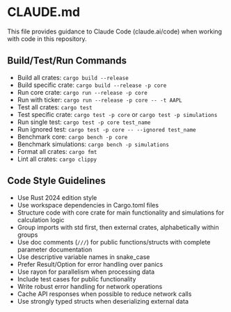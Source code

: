 # CLAUDE.md

This file provides guidance to Claude Code (claude.ai/code) when working with code in this repository.

## Build/Test/Run Commands

- Build all crates: `cargo build --release`
- Build specific crate: `cargo build --release -p core`
- Run core crate: `cargo run --release -p core`
- Run with ticker: `cargo run --release -p core -- -t AAPL`
- Test all crates: `cargo test`
- Test specific crate: `cargo test -p core` or `cargo test -p simulations`
- Run single test: `cargo test -p core test_name`
- Run ignored test: `cargo test -p core -- --ignored test_name`
- Benchmark core: `cargo bench -p core`
- Benchmark simulations: `cargo bench -p simulations`
- Format all crates: `cargo fmt`
- Lint all crates: `cargo clippy`

## Code Style Guidelines

- Use Rust 2024 edition style
- Use workspace dependencies in Cargo.toml files
- Structure code with core crate for main functionality and simulations for calculation logic
- Group imports with std first, then external crates, alphabetically within groups
- Use doc comments (`///`) for public functions/structs with complete parameter documentation
- Use descriptive variable names in snake_case
- Prefer Result/Option for error handling over panics
- Use rayon for parallelism when processing data
- Include test cases for public functionality
- Write robust error handling for network operations
- Cache API responses when possible to reduce network calls
- Use strongly typed structs when deserializing external data
